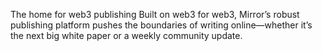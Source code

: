 The home for web3 publishing
Built on web3 for web3, Mirror’s robust publishing platform pushes the boundaries of writing online—whether it’s the next big white paper or a weekly community update.